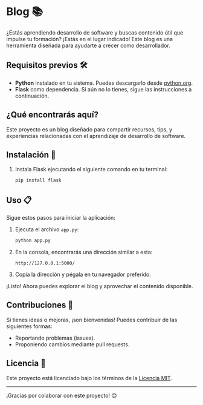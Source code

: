 # Blog 📚

¿Estás aprendiendo desarrollo de software y buscas contenido útil que impulse tu formación? ¡Estás en el lugar indicado! Este blog es una herramienta diseñada para ayudarte a crecer como desarrollador.

## Requisitos previos 🛠️

- **Python** instalado en tu sistema. Puedes descargarlo desde [python.org](https://www.python.org/).
- **Flask** como dependencia. Si aún no lo tienes, sigue las instrucciones a continuación.

## **¿Qué encontrarás aquí?**  

Este proyecto es un blog diseñado para compartir recursos, tips, y experiencias relacionadas con el aprendizaje de desarrollo de software. 

## Instalación 🚀

1. Instala Flask ejecutando el siguiente comando en tu terminal:
   ```bash
   pip install flask
   ```

## Uso 📋

Sigue estos pasos para iniciar la aplicación:

1. Ejecuta el archivo `app.py`:
   ```bash
   python app.py
   ```
2. En la consola, encontrarás una dirección similar a esta:
   ```
   http://127.0.0.1:5000/
   ```
3. Copia la dirección y pégala en tu navegador preferido.

¡Listo! Ahora puedes explorar el blog y aprovechar el contenido disponible.

## Contribuciones 🤝

Si tienes ideas o mejoras, ¡son bienvenidas! Puedes contribuir de las siguientes formas:
- Reportando problemas (issues).
- Proponiendo cambios mediante pull requests.

## Licencia 📄

Este proyecto está licenciado bajo los términos de la [Licencia MIT](LICENSE). 


---

¡Gracias por colaborar con este proyecto! 😊

